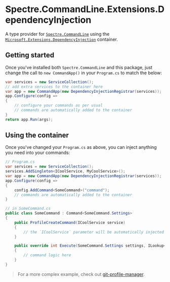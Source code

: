# Spectre.CommandLine.Extensions.DependencyInjection

A type provider for [`Spectre.CommandLine`](https://github.com/spectresystems/spectre.commandline) using the [`Microsoft.Extensions.DependencyInjection`](https://www.nuget.org/packages/Microsoft.Extensions.DependencyInjection/) container.

## Getting started

Once you've installed both `Spectre.CommandLine` and this package, just change the call to `new CommandApp()` in your `Program.cs` to match the below:

```csharp
var services = new ServiceCollection();
// add extra services to the container here
var app = new CommandApp(new DependencyInjectionRegistrar(services));
app.Configure(config =>
{
    // configure your commands as per usual
    // commands are automatically added to the container
}
return app.Run(args);
```

## Using the container

Once you've changed your `Program.cs` as above, you can inject anything you need into your commands:

```csharp
// Program.cs
var services = new ServiceCollection();
services.AddSingleton<ICoolService, MyCoolService>();
var app = new CommandApp(new DependencyInjectionRegistrar(services));
app.Configure(config =>
{
    config.AddCommand<SomeCommand>("command");
    // commands are automatically added to the container
}
```

```csharp
// in SomeCommand.cs
public class SomeCommand : Command<SomeCommand.Settings>
{
    public ProfileCreateCommand(ICoolService service)
    {
        // the `ICoolService` parameter will be automatically injected with an instance of `MyCoolService`
    }

    public override int Execute(SomeCommand.Settings settings, ILookup<string, string> unmapped)
    {
        // command logic here
    }
}
```

> For a more complex example, check out [git-profile-manager](https://github.com/agc93/git-profile-manager).